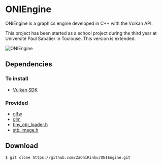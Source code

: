 # ONIEngine
ONIEngine is a graphics engine developed in C++ with the Vulkan API.

This project has been started as a school project during the third year at Université Paul Sabatier in Toulouse.
This version is extended.

![ONIEngine](https://i.imgur.com/hXeszZX.png)

## Dependencies
### To install
 - [Vulkan SDK](https://vulkan.lunarg.com/sdk/home)

### Provided
 - [glfw](https://www.glfw.org/)
 - [glm](https://github.com/g-truc/glm)
 - [tiny_obj_loader.h](https://github.com/tinyobjloader/tinyobjloader/blob/master/tiny_obj_loader.h)
 - [stb_image.h](https://github.com/nothings/stb/blob/master/stb_image.h)
 
## Download
```txt
$ git clone https://github.com/ZaOniRinku/ONIEngine.git
```
